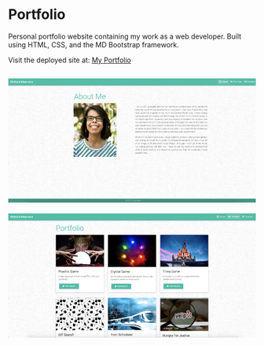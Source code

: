 # Portfolio

Personal portfolio website containing my work as a web developer. Built using HTML, CSS, and the MD Bootstrap framework.

Visit the deployed site at: [My Portfolio](https://michelle-88.github.io/)

![Screenshot 1](./assets/images/Portfolio1.png)
---
![Screenshot 2](./assets/images/Portfolio2.png)
